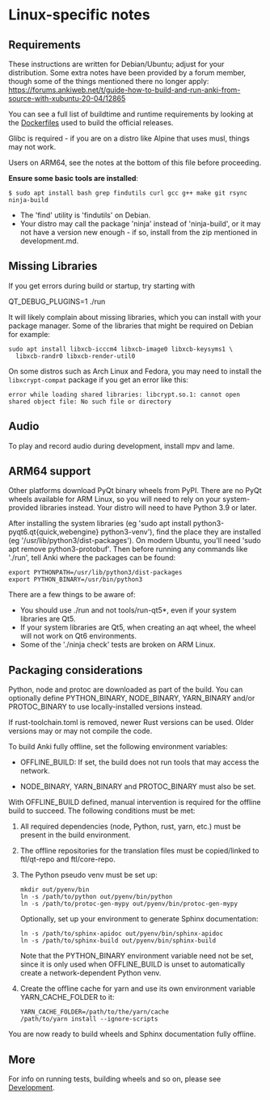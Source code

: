 # Linux-specific notes

## Requirements

These instructions are written for Debian/Ubuntu; adjust for your distribution.
Some extra notes have been provided by a forum member, though some of the things
mentioned there no longer apply:
https://forums.ankiweb.net/t/guide-how-to-build-and-run-anki-from-source-with-xubuntu-20-04/12865

You can see a full list of buildtime and runtime requirements by looking at the
[Dockerfiles](../.buildkite/linux/docker/Dockerfile.amd64) used to build the
official releases.

Glibc is required - if you are on a distro like Alpine that uses musl, things
may not work.

Users on ARM64, see the notes at the bottom of this file before proceeding.

**Ensure some basic tools are installed**:

```
$ sudo apt install bash grep findutils curl gcc g++ make git rsync ninja-build
```

- The 'find' utility is 'findutils' on Debian.
- Your distro may call the package 'ninja' instead of 'ninja-build', or it
  may not have a version new enough - if so, install from the zip mentioned in
  development.md.

## Missing Libraries

If you get errors during build or startup, try starting with

QT_DEBUG_PLUGINS=1 ./run

It will likely complain about missing libraries, which you can install with
your package manager. Some of the libraries that might be required on Debian
for example:

```
sudo apt install libxcb-icccm4 libxcb-image0 libxcb-keysyms1 \
  libxcb-randr0 libxcb-render-util0
```

On some distros such as Arch Linux and Fedora, you may need to install the
`libxcrypt-compat` package if you get an error like this:

```
error while loading shared libraries: libcrypt.so.1: cannot open shared object file: No such file or directory
```

## Audio

To play and record audio during development, install mpv and lame.

## ARM64 support

Other platforms download PyQt binary wheels from PyPI. There are no PyQt wheels available
for ARM Linux, so you will need to rely on your system-provided libraries instead. Your distro
will need to have Python 3.9 or later.

After installing the system libraries (eg 'sudo apt install python3-pyqt6.qt{quick,webengine} python3-venv'),
find the place they are installed (eg '/usr/lib/python3/dist-packages'). On modern Ubuntu, you'll
need 'sudo apt remove python3-protobuf'. Then before running any commands like './run', tell Anki where
the packages can be found:

```
export PYTHONPATH=/usr/lib/python3/dist-packages
export PYTHON_BINARY=/usr/bin/python3
```

There are a few things to be aware of:

- You should use ./run and not tools/run-qt5\*, even if your system libraries are Qt5.
- If your system libraries are Qt5, when creating an aqt wheel, the wheel will not work
  on Qt6 environments.
- Some of the './ninja check' tests are broken on ARM Linux.

## Packaging considerations

Python, node and protoc are downloaded as part of the build. You can optionally define
PYTHON_BINARY, NODE_BINARY, YARN_BINARY and/or PROTOC_BINARY to use locally-installed versions instead.

If rust-toolchain.toml is removed, newer Rust versions can be used. Older versions
may or may not compile the code.

To build Anki fully offline, set the following environment variables:

- OFFLINE_BUILD: If set, the build does not run tools that may access
  the network.

- NODE_BINARY, YARN_BINARY and PROTOC_BINARY must also be set.

With OFFLINE_BUILD defined, manual intervention is required for the
offline build to succeed. The following conditions must be met:

1. All required dependencies (node, Python, rust, yarn, etc.) must be
   present in the build environment.

2. The offline repositories for the translation files must be
   copied/linked to ftl/qt-repo and ftl/core-repo.

3. The Python pseudo venv must be set up:

   ```
   mkdir out/pyenv/bin
   ln -s /path/to/python out/pyenv/bin/python
   ln -s /path/to/protoc-gen-mypy out/pyenv/bin/protoc-gen-mypy
   ```

   Optionally, set up your environment to generate Sphinx documentation:

   ```
   ln -s /path/to/sphinx-apidoc out/pyenv/bin/sphinx-apidoc
   ln -s /path/to/sphinx-build out/pyenv/bin/sphinx-build
   ```

   Note that the PYTHON_BINARY environment variable need not be set,
   since it is only used when OFFLINE_BUILD is unset to automatically
   create a network-dependent Python venv.

4. Create the offline cache for yarn and use its own environment
   variable YARN_CACHE_FOLDER to it:

   ```
   YARN_CACHE_FOLDER=/path/to/the/yarn/cache
   /path/to/yarn install --ignore-scripts
   ```

You are now ready to build wheels and Sphinx documentation fully
offline.

## More

For info on running tests, building wheels and so on, please see [Development](./development.md).
